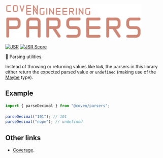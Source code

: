 <img alt="Coven Engineering Parsers logo" src="https://raw.githubusercontent.com/covenengineering/libraries/main/@coven/parsers/logo.svg" height="108" />

[![JSR](https://jsr.io/badges/@coven/parsers)](https://jsr.io/@coven/parsers)
[![JSR Score](https://jsr.io/badges/@coven/parsers/score)](https://jsr.io/@coven/parsers/score)

💫 Parsing utilities.

Instead of throwing or returning values like `NaN`, the parsers in this library
either return the expected parsed value or `undefined` (making use of the
[Maybe](https://jsr.io/@coven/types/doc/~/Maybe) type).

## Example

```typescript
import { parseDecimal } from "@coven/parsers";

parseDecimal("101"); // 101
parseDecimal("nope"); // undefined
```

## Other links

- [Coverage](https://coveralls.io/github/covenengineering/libraries).
